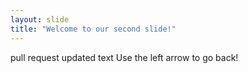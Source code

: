 ```yaml
---
layout: slide
title: "Welcome to our second slide!"
---
```

pull request updated text
Use the left arrow to go back!
